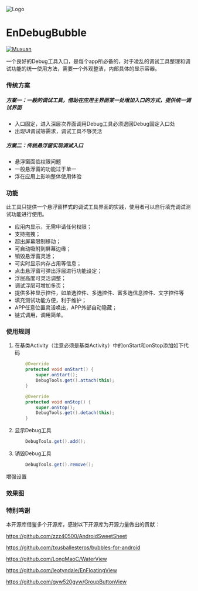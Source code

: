![Logo](https://raw.githubusercontent.com/leotyndale/EnFloatingView/master/preview/logo.png)

EnDebugBubble
==========================
[![Muxuan](https://img.shields.io/badge/Powered_by-Muxuan-green.svg?style=flat)](http://www.imuxuan.com/)

一个良好的Debug工具入口，是每个app所必备的，对于凌乱的调试工具整理和调试功能的统一使用方法，需要一个外观整洁，内部具体的显示容器。

### 传统方案

##### 方案一：一般的调试工具，借助在应用主界面某一处增加入口的方式，提供统一调试界面

- 入口固定，进入深层次界面调用Debug工具必须退回Debug固定入口处
- 出现UI调试等需求，调试工具不够灵活

##### 方案二：传统悬浮窗实现调试入口

- 悬浮窗面临权限问题
- 一般悬浮窗的功能过于单一
- 浮在应用上影响整体使用体验

### 功能

此工具只提供一个悬浮窗样式的调试工具界面的实践，使用者可以自行填充调试测试功能进行使用。

- 应用内显示，无需申请任何权限；
- 支持拖拽；
- 超出屏幕限制移动；
- 可自动吸附到屏幕边缘；
- 销毁悬浮窗灵活；
- 可实时显示内存占用等信息；
- 点击悬浮窗可弹出浮层进行功能设定；
- 浮层高度可灵活调整；
- 调试浮层可增加多页；
- 提供多种显示控件，如单选控件、多选控件、富多选信息控件、文字控件等
- 填充测试功能方便，利于维护；
- APP任意位置灵活唤出，APP外部自动隐藏；
- 链式调用，调用简单。

### 使用规则

1. 在基类Activity（注意必须是基类Activity）中的onStart和onStop添加如下代码

   ```java
       @Override
       protected void onStart() {
           super.onStart();
           DebugTools.get().attach(this);
       }
   
       @Override
       protected void onStop() {
           super.onStop();
           DebugTools.get().detach(this);
       }
   ```


2. 显示Debug工具

   ```java
       DebugTools.get().add();
   ```

3. 销毁Debug工具

   ```java
       DebugTools.get().remove();
   ```

增强设置

### 效果图



### 特别鸣谢

本开源库借鉴多个开源库，感谢以下开源库为开源力量做出的贡献：

https://github.com/zzz40500/AndroidSweetSheet

https://github.com/txusballesteros/bubbles-for-android

https://github.com/LongMaoC/WaterView

https://github.com/leotyndale/EnFloatingView

https://github.com/gyw520gyw/GroupButtonView

